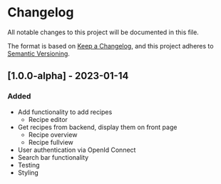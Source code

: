 # Changelog

All notable changes to this project will be documented in this file.

The format is based on [Keep a Changelog](https://keepachangelog.com/en/1.0.0/),
and this project adheres to [Semantic Versioning](https://semver.org/spec/v2.0.0.html).

## [1.0.0-alpha] - 2023-01-14

### Added

- Add functionality to add recipes
  - Recipe editor
- Get recipes from backend, display them on front page
  - Recipe overview
  - Recipe fullview
- User authentication via OpenId Connect
- Search bar functionality
- Testing
- Styling
